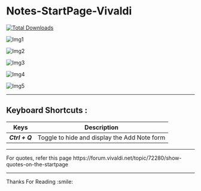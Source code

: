 # Notes-StartPage-Vivaldi


[![Total Downloads](https://img.shields.io/github/downloads/mrakesh0608/Notes-StartPage-Vivaldi/total.svg?style=for-the-badge)](https://github.com/mrakesh0608/Notes-StartPage-Vivaldi/releases)


![Img1](https://user-images.githubusercontent.com/101246871/221579703-5be6db21-d935-42a8-8806-aeee3772e261.jpeg)


![Img2](https://user-images.githubusercontent.com/101246871/221579729-86d66165-0042-4ef6-8f30-ceb890f88479.jpeg)


![Img3](https://user-images.githubusercontent.com/101246871/221579722-360113bb-be15-40e4-ad69-d1235f10ce80.jpeg)


![Img4](https://user-images.githubusercontent.com/101246871/221579719-92a4072d-4149-48d0-9402-88392997b421.jpeg)


![Img5](https://user-images.githubusercontent.com/101246871/221579716-fb3dd78a-3f28-4ca5-a054-f10302de4416.jpeg)


<hr />

## Keyboard Shortcuts :

Keys | Description
------------ | -------------
***Ctrl + Q***  | Toggle to hide and display the Add Note form

<hr />
For quotes, refer this page https://forum.vivaldi.net/topic/72280/show-quotes-on-the-startpage

<hr />
Thanks For Reading :smile:
